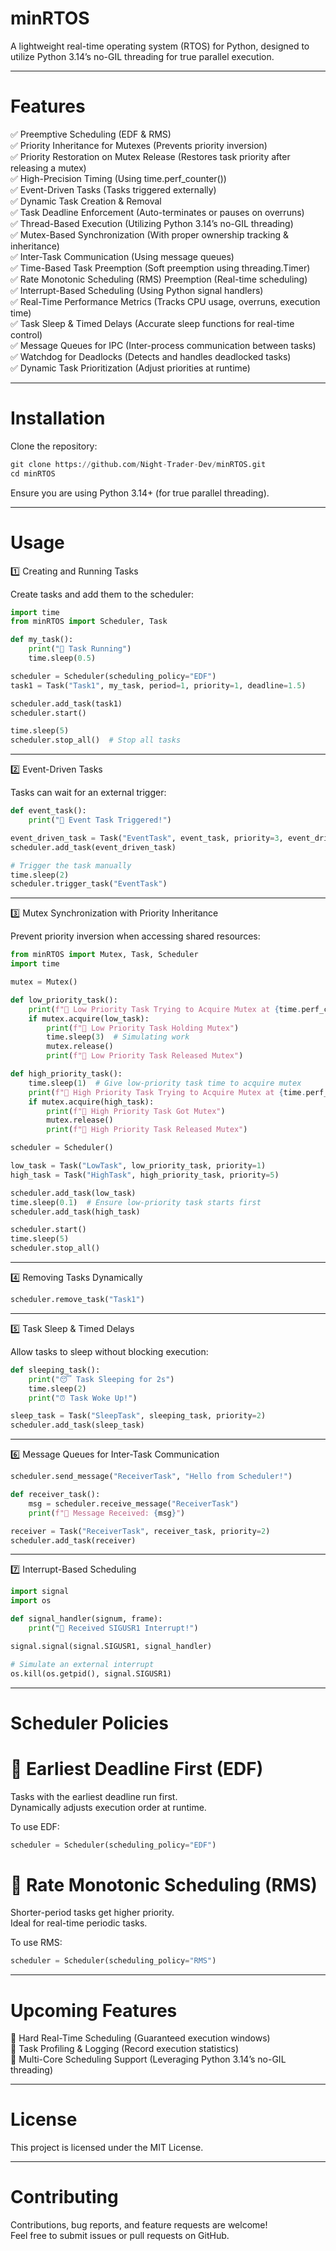 # minRTOS

A lightweight real-time operating system (RTOS) for Python, designed to utilize Python 3.14’s no-GIL threading for true parallel execution.


---

# Features

✅ Preemptive Scheduling (EDF & RMS)<br>
✅ Priority Inheritance for Mutexes (Prevents priority inversion)<br>
✅ Priority Restoration on Mutex Release (Restores task priority after releasing a mutex)<br>
✅ High-Precision Timing (Using time.perf_counter())<br>
✅ Event-Driven Tasks (Tasks triggered externally)<br>
✅ Dynamic Task Creation & Removal<br>
✅ Task Deadline Enforcement (Auto-terminates or pauses on overruns)<br>
✅ Thread-Based Execution (Utilizing Python 3.14’s no-GIL threading)<br>
✅ Mutex-Based Synchronization (With proper ownership tracking & inheritance)<br>
✅ Inter-Task Communication (Using message queues)<br>
✅ Time-Based Task Preemption (Soft preemption using threading.Timer)<br>
✅ Rate Monotonic Scheduling (RMS) Preemption (Real-time scheduling)<br>
✅ Interrupt-Based Scheduling (Using Python signal handlers)<br>
✅ Real-Time Performance Metrics (Tracks CPU usage, overruns, execution time)<br>
✅ Task Sleep & Timed Delays (Accurate sleep functions for real-time control)<br>
✅ Message Queues for IPC (Inter-process communication between tasks)<br>
✅ Watchdog for Deadlocks (Detects and handles deadlocked tasks)<br>
✅ Dynamic Task Prioritization (Adjust priorities at runtime)<br>


---

# Installation

Clone the repository:
```python
git clone https://github.com/Night-Trader-Dev/minRTOS.git
cd minRTOS
```
Ensure you are using Python 3.14+ (for true parallel threading).


---

# Usage

1️⃣ Creating and Running Tasks

Create tasks and add them to the scheduler:
```python
import time
from minRTOS import Scheduler, Task

def my_task():
    print("🔧 Task Running")
    time.sleep(0.5)

scheduler = Scheduler(scheduling_policy="EDF")
task1 = Task("Task1", my_task, period=1, priority=1, deadline=1.5)

scheduler.add_task(task1)
scheduler.start()

time.sleep(5)
scheduler.stop_all()  # Stop all tasks
```

---

2️⃣ Event-Driven Tasks

Tasks can wait for an external trigger:
```python
def event_task():
    print("🔔 Event Task Triggered!")

event_driven_task = Task("EventTask", event_task, priority=3, event_driven=True)
scheduler.add_task(event_driven_task)

# Trigger the task manually
time.sleep(2)
scheduler.trigger_task("EventTask")
```

---

3️⃣ Mutex Synchronization with Priority Inheritance

Prevent priority inversion when accessing shared resources:
```python
from minRTOS import Mutex, Task, Scheduler
import time

mutex = Mutex()

def low_priority_task():
    print(f"🔵 Low Priority Task Trying to Acquire Mutex at {time.perf_counter():.4f}")
    if mutex.acquire(low_task):
        print(f"🔵 Low Priority Task Holding Mutex")
        time.sleep(3)  # Simulating work
        mutex.release()
        print(f"🔵 Low Priority Task Released Mutex")

def high_priority_task():
    time.sleep(1)  # Give low-priority task time to acquire mutex
    print(f"🔴 High Priority Task Trying to Acquire Mutex at {time.perf_counter():.4f}")
    if mutex.acquire(high_task):
        print(f"🔴 High Priority Task Got Mutex")
        mutex.release()
        print(f"🔴 High Priority Task Released Mutex")

scheduler = Scheduler()

low_task = Task("LowTask", low_priority_task, priority=1)
high_task = Task("HighTask", high_priority_task, priority=5)

scheduler.add_task(low_task)
time.sleep(0.1)  # Ensure low-priority task starts first
scheduler.add_task(high_task)

scheduler.start()
time.sleep(5)
scheduler.stop_all()
```

---

4️⃣ Removing Tasks Dynamically
```python
scheduler.remove_task("Task1")
```

---

5️⃣ Task Sleep & Timed Delays

Allow tasks to sleep without blocking execution:
```python
def sleeping_task():
    print("😴 Task Sleeping for 2s")
    time.sleep(2)
    print("⏰ Task Woke Up!")

sleep_task = Task("SleepTask", sleeping_task, priority=2)
scheduler.add_task(sleep_task)
```

---

6️⃣ Message Queues for Inter-Task Communication
```python
scheduler.send_message("ReceiverTask", "Hello from Scheduler!")

def receiver_task():
    msg = scheduler.receive_message("ReceiverTask")
    print(f"📩 Message Received: {msg}")

receiver = Task("ReceiverTask", receiver_task, priority=2)
scheduler.add_task(receiver)
```

---

7️⃣ Interrupt-Based Scheduling
```python
import signal
import os

def signal_handler(signum, frame):
    print("🚨 Received SIGUSR1 Interrupt!")

signal.signal(signal.SIGUSR1, signal_handler)

# Simulate an external interrupt
os.kill(os.getpid(), signal.SIGUSR1)
```

---

# Scheduler Policies

# 🔹 Earliest Deadline First (EDF)

Tasks with the earliest deadline run first.
<br>
Dynamically adjusts execution order at runtime.


To use EDF:
```python
scheduler = Scheduler(scheduling_policy="EDF")
```
# 🔹 Rate Monotonic Scheduling (RMS)

Shorter-period tasks get higher priority.
<br>
Ideal for real-time periodic tasks.


To use RMS:
```python
scheduler = Scheduler(scheduling_policy="RMS")
```

---

# Upcoming Features

🚀 Hard Real-Time Scheduling (Guaranteed execution windows)<br>
🚀 Task Profiling & Logging (Record execution statistics)<br>
🚀 Multi-Core Scheduling Support (Leveraging Python 3.14’s no-GIL threading)<br>


---

# License

This project is licensed under the MIT License.
<br>

---

# Contributing

Contributions, bug reports, and feature requests are welcome!
<br>
Feel free to submit issues or pull requests on GitHub.

